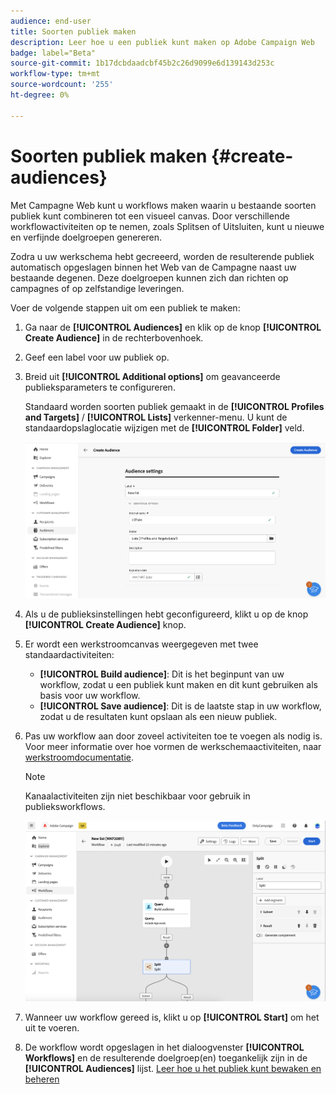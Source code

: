 ```yaml
---
audience: end-user
title: Soorten publiek maken
description: Leer hoe u een publiek kunt maken op Adobe Campaign Web
badge: label="Beta"
source-git-commit: 1b17dcbdaadcbf45b2c26d9099e6d139143d253c
workflow-type: tm+mt
source-wordcount: '255'
ht-degree: 0%

---
```



# Soorten publiek maken {#create-audiences}

Met Campagne Web kunt u workflows maken waarin u bestaande soorten publiek kunt combineren tot een visueel canvas. Door verschillende workflowactiviteiten op te nemen, zoals Splitsen of Uitsluiten, kunt u nieuwe en verfijnde doelgroepen genereren.

Zodra u uw werkschema hebt gecreeerd, worden de resulterende publiek automatisch opgeslagen binnen het Web van de Campagne naast uw bestaande degenen. Deze doelgroepen kunnen zich dan richten op campagnes of op zelfstandige leveringen.

Voer de volgende stappen uit om een publiek te maken:

1. Ga naar de **[!UICONTROL Audiences]** en klik op de knop **[!UICONTROL Create Audience]** in de rechterbovenhoek.
1. Geef een label voor uw publiek op.
1. Breid uit **[!UICONTROL Additional options]** om geavanceerde publieksparameters te configureren.

   Standaard worden soorten publiek gemaakt in de **[!UICONTROL Profiles and Targets]** / **[!UICONTROL Lists]** verkenner-menu. U kunt de standaardopslaglocatie wijzigen met de **[!UICONTROL Folder]** veld.

   ![](assets/audiences-settings.png)

1. Als u de publieksinstellingen hebt geconfigureerd, klikt u op de knop **[!UICONTROL Create Audience]** knop.

1. Er wordt een werkstroomcanvas weergegeven met twee standaardactiviteiten:

   * **[!UICONTROL Build audience]**: Dit is het beginpunt van uw workflow, zodat u een publiek kunt maken en dit kunt gebruiken als basis voor uw workflow.
   * **[!UICONTROL Save audience]**: Dit is de laatste stap in uw workflow, zodat u de resultaten kunt opslaan als een nieuw publiek.

1. Pas uw workflow aan door zoveel activiteiten toe te voegen als nodig is. Voor meer informatie over hoe vormen de werkschemaactiviteiten, naar [werkstroomdocumentatie](../workflows/activities/about-activities.md).

   >[!NOTE]
   >
   >Kanaalactiviteiten zijn niet beschikbaar voor gebruik in publieksworkflows.

   ![](assets/audience-creation-canvas.png)

1. Wanneer uw workflow gereed is, klikt u op **[!UICONTROL Start]** om het uit te voeren.

1. De workflow wordt opgeslagen in het dialoogvenster **[!UICONTROL Workflows]** en de resulterende doelgroep(en) toegankelijk zijn in de **[!UICONTROL Audiences]** lijst. [Leer hoe u het publiek kunt bewaken en beheren](access-audiences.md)
